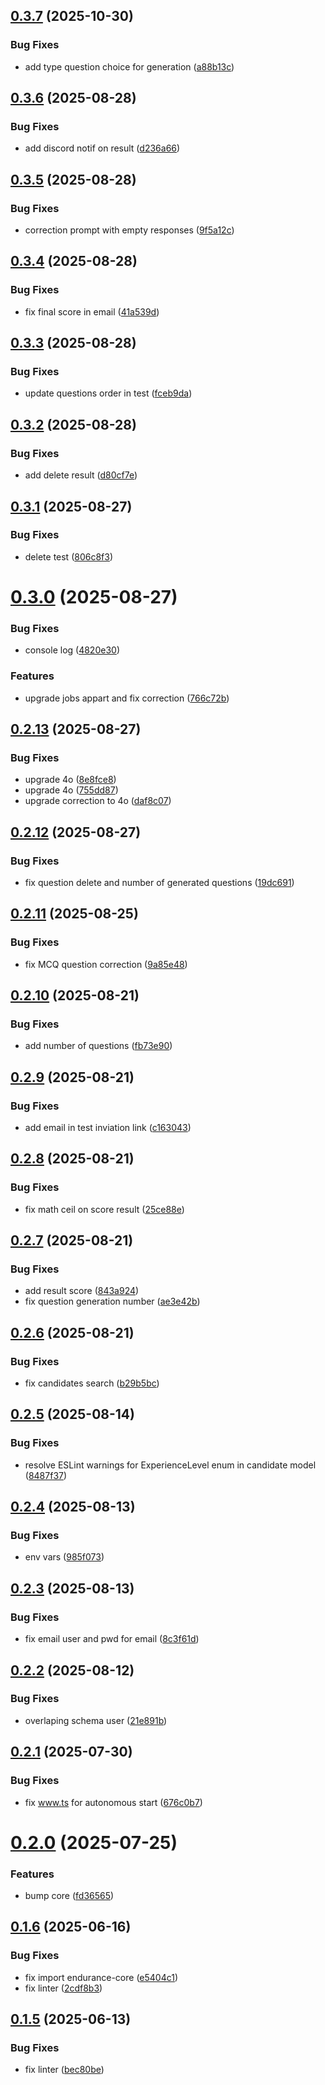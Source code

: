 ## [0.3.7](https://github.com/programisto-labs/edrm-exams/compare/v0.3.6...v0.3.7) (2025-10-30)


### Bug Fixes

* add type question choice for generation ([a88b13c](https://github.com/programisto-labs/edrm-exams/commit/a88b13cf822120fb96bb385fb83bd693588a6998))

## [0.3.6](https://github.com/programisto-labs/edrm-exams/compare/v0.3.5...v0.3.6) (2025-08-28)


### Bug Fixes

* add discord notif on result ([d236a66](https://github.com/programisto-labs/edrm-exams/commit/d236a66d104c1c522ffb744eab31be51c06a8cb2))

## [0.3.5](https://github.com/programisto-labs/edrm-exams/compare/v0.3.4...v0.3.5) (2025-08-28)


### Bug Fixes

* correction prompt with empty responses ([9f5a12c](https://github.com/programisto-labs/edrm-exams/commit/9f5a12ce54d1d5cf1f78867b2f4fe7317f646a80))

## [0.3.4](https://github.com/programisto-labs/edrm-exams/compare/v0.3.3...v0.3.4) (2025-08-28)


### Bug Fixes

* fix final score in email ([41a539d](https://github.com/programisto-labs/edrm-exams/commit/41a539dc6d1e5d7d06b139660bf6028df401e7b8))

## [0.3.3](https://github.com/programisto-labs/edrm-exams/compare/v0.3.2...v0.3.3) (2025-08-28)


### Bug Fixes

* update questions order in test ([fceb9da](https://github.com/programisto-labs/edrm-exams/commit/fceb9da35301eb9aae14488f5d5c4ce8c6f5f4a6))

## [0.3.2](https://github.com/programisto-labs/edrm-exams/compare/v0.3.1...v0.3.2) (2025-08-28)


### Bug Fixes

* add delete result ([d80cf7e](https://github.com/programisto-labs/edrm-exams/commit/d80cf7ee3d70a75f9641871c306931fea5b47e64))

## [0.3.1](https://github.com/programisto-labs/edrm-exams/compare/v0.3.0...v0.3.1) (2025-08-27)


### Bug Fixes

* delete test ([806c8f3](https://github.com/programisto-labs/edrm-exams/commit/806c8f3108b7f46e104b195477b78854bf7986e7))

# [0.3.0](https://github.com/programisto-labs/edrm-exams/compare/v0.2.13...v0.3.0) (2025-08-27)


### Bug Fixes

* console log ([4820e30](https://github.com/programisto-labs/edrm-exams/commit/4820e303601034c0741e89d1d6666e2de7e986cf))


### Features

* upgrade jobs appart and fix correction ([766c72b](https://github.com/programisto-labs/edrm-exams/commit/766c72b0bfb09e9b8f8e0d64c626135d1f4c9ead))

## [0.2.13](https://github.com/programisto-labs/edrm-exams/compare/v0.2.12...v0.2.13) (2025-08-27)


### Bug Fixes

* upgrade 4o ([8e8fce8](https://github.com/programisto-labs/edrm-exams/commit/8e8fce825bc477014a69b90e126b3240d30a680f))
* upgrade 4o ([755dd87](https://github.com/programisto-labs/edrm-exams/commit/755dd87f3c9c80f90d692d007a2edb8b913fa941))
* upgrade correction to 4o ([daf8c07](https://github.com/programisto-labs/edrm-exams/commit/daf8c07e0af89b7f857e69e190c73b5b45a8319e))

## [0.2.12](https://github.com/programisto-labs/edrm-exams/compare/v0.2.11...v0.2.12) (2025-08-27)


### Bug Fixes

* fix question delete and number of generated questions ([19dc691](https://github.com/programisto-labs/edrm-exams/commit/19dc6917cde917adf1752f4c6565d01c5ef50c9a))

## [0.2.11](https://github.com/programisto-labs/edrm-exams/compare/v0.2.10...v0.2.11) (2025-08-25)


### Bug Fixes

* fix MCQ question correction ([9a85e48](https://github.com/programisto-labs/edrm-exams/commit/9a85e48ec9bd99ee17e93bd04d898f6acb585f96))

## [0.2.10](https://github.com/programisto-labs/edrm-exams/compare/v0.2.9...v0.2.10) (2025-08-21)


### Bug Fixes

* add number of questions ([fb73e90](https://github.com/programisto-labs/edrm-exams/commit/fb73e90c4fb540a9739a901c297cd1e8aa5972f0))

## [0.2.9](https://github.com/programisto-labs/edrm-exams/compare/v0.2.8...v0.2.9) (2025-08-21)


### Bug Fixes

* add email in test inviation link ([c163043](https://github.com/programisto-labs/edrm-exams/commit/c16304398086b23b7639431785a941794cc01925))

## [0.2.8](https://github.com/programisto-labs/edrm-exams/compare/v0.2.7...v0.2.8) (2025-08-21)


### Bug Fixes

* fix math ceil on score result ([25ce88e](https://github.com/programisto-labs/edrm-exams/commit/25ce88e94ca3ab7004e112b02ada2388163bac34))

## [0.2.7](https://github.com/programisto-labs/edrm-exams/compare/v0.2.6...v0.2.7) (2025-08-21)


### Bug Fixes

* add result score ([843a924](https://github.com/programisto-labs/edrm-exams/commit/843a924df87e60b2fe70d18c4e06d8a47a39ece1))
* fix question generation number ([ae3e42b](https://github.com/programisto-labs/edrm-exams/commit/ae3e42b76a0e36f9cd65db6aca8a7525bbe51d61))

## [0.2.6](https://github.com/programisto-labs/edrm-exams/compare/v0.2.5...v0.2.6) (2025-08-21)


### Bug Fixes

* fix candidates search ([b29b5bc](https://github.com/programisto-labs/edrm-exams/commit/b29b5bc3643f6afcdfcf2e20a06c21c62d814c8e))

## [0.2.5](https://github.com/programisto-labs/edrm-exams/compare/v0.2.4...v0.2.5) (2025-08-14)


### Bug Fixes

* resolve ESLint warnings for ExperienceLevel enum in candidate model ([8487f37](https://github.com/programisto-labs/edrm-exams/commit/8487f3742af0601c845fc36fbec339d82b2963c5))

## [0.2.4](https://github.com/programisto-labs/edrm-exams/compare/v0.2.3...v0.2.4) (2025-08-13)


### Bug Fixes

* env vars ([985f073](https://github.com/programisto-labs/edrm-exams/commit/985f0738c3a8c4626ad7f371ebf740686412a5ab))

## [0.2.3](https://github.com/programisto-labs/edrm-exams/compare/v0.2.2...v0.2.3) (2025-08-13)


### Bug Fixes

* fix email user and pwd for email ([8c3f61d](https://github.com/programisto-labs/edrm-exams/commit/8c3f61df47c365067579ccd84dfdd916eeab9d70))

## [0.2.2](https://github.com/programisto-labs/edrm-exams/compare/v0.2.1...v0.2.2) (2025-08-12)


### Bug Fixes

* overlaping schema user ([21e891b](https://github.com/programisto-labs/edrm-exams/commit/21e891b844f2c275ce0cc7f9557b32219822e607))

## [0.2.1](https://github.com/programisto-labs/edrm-exams/compare/v0.2.0...v0.2.1) (2025-07-30)


### Bug Fixes

* fix www.ts for autonomous start ([676c0b7](https://github.com/programisto-labs/edrm-exams/commit/676c0b75171453451dfbf1c3d76d310e9b1b535a))

# [0.2.0](https://github.com/programisto-labs/edrm-exams/compare/v0.1.6...v0.2.0) (2025-07-25)


### Features

* bump core ([fd36565](https://github.com/programisto-labs/edrm-exams/commit/fd3656552c59684ae44c16f221eb7760837fe317))

## [0.1.6](https://github.com/programisto-labs/edrm-exams/compare/v0.1.5...v0.1.6) (2025-06-16)


### Bug Fixes

* fix import endurance-core ([e5404c1](https://github.com/programisto-labs/edrm-exams/commit/e5404c1bc5564509a933d9ec77bba0c9076d013b))
* fix linter ([2cdf8b3](https://github.com/programisto-labs/edrm-exams/commit/2cdf8b31621e5d3d425989a8d693768ef63fddac))

## [0.1.5](https://github.com/programisto-labs/edrm-exams/compare/v0.1.4...v0.1.5) (2025-06-13)


### Bug Fixes

* fix linter ([bec80be](https://github.com/programisto-labs/edrm-exams/commit/bec80be9f5f98134b35ba359b080dca70a40d8d4))
